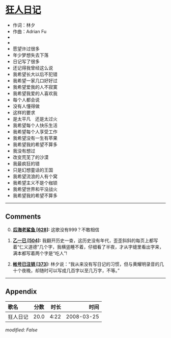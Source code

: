 # [狂人日记](https://music.163.com/song?id=65097)

* 作词：林夕
* 作曲：Adrian Fu
*
*
* 愿望许过很多
* 年少梦想失去下落
* 日记写了很多
* 还记得我曾经这么说
* 我希望长大以后不犯错
* 我希望一家几口好好过
* 我希望爱我的人不寂寞
* 我希望我爱的人喜欢我
* 每个人都会说
* 没有人懂得做
* 这样的要求
* 是太平凡　还是太过火
* 我希望每个人快乐生活
* 我希望每个人享受工作
* 我希望没有一生有苹果
* 我希望我的希望不算多
* 我没有想过
* 改变荒芜了的沙漠
* 我最疯狂的错
* 只是幻想童话的王国
* 我希望流浪的人有个窝
* 我希望主义不是个枷锁
* 我希望世界和平没战火
* 我希望我的希望不算多


---

## Comments
0. **[后海老鲨鱼 \[628\]](https://music.163.com/#/user/home?id=48574365):** 这歌没有999？不敢相信

1. **[乙一已 \[504\]](https://music.163.com/#/user/home?id=82271555):** 我翻开历史一查，这历史没有年代，歪歪斜斜的每页上都写着“仁义道德”几个字，我横竖睡不着，仔细看了半夜，才从字缝里看出字来，满本都写着两个字是“吃人”! 

2. **[帐号已注销 \[373\]](https://music.163.com/#/user/home?id=287147575):** 林夕说：“我从来没有写日记的习惯，但与黄耀明录音的几十个夜晚，却随时可以写成几百字以至几万字，不等。”



---

## Appendix

|歌名|分数|时长|时间|
|:---|:---:|---:|---:|
|狂人日记|20.0|4:22|2008-03-25

*modified: False*